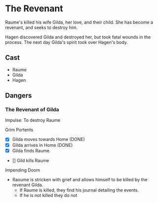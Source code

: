 # The Revenant

Raume's killed his wife Gilda, her love, and their child.
She has become a revenant, and seeks to destroy him.

Hagen discovered Gilda and destroyed her, but took fatal
wounds in the process. The next day Gilda's spirit took
over Hagen's body.

## Cast

- Raume
- Gilda
- Hagen

## Dangers

### The Revenant of Gilda

Impulse: To destroy Raume

Grim Portents

- [x] Gilda moves towards Home (DONE)
- [x] Gilda arrives in Home (DONE)
- [x] Gilda finds Raume
- [] Gild kills Raume

Impending Doom

- Raoume is stricken with grief and allows himself to
  be killed by the revenant Gilda.
  - If Raume is killed, they find his journal detailing the events.
  - If he is not killed they do not
